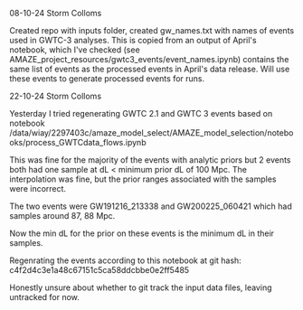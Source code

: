 08-10-24 Storm Colloms

Created repo with inputs folder, created gw_names.txt with names of events used in GWTC-3 analyses. This is copied from an output of April's notebook, which I've checked 
(see AMAZE_project_resources/gwtc3_events/event_names.ipynb) contains the same list of events as the processed events in April's data release. Will use these events to generate processed events for runs.

22-10-24 Storm Colloms

Yesterday I tried regenerating GWTC 2.1 and GWTC 3 events based on notebook
/data/wiay/2297403c/amaze_model_select/AMAZE_model_selection/notebooks/process_GWTCdata_flows.ipynb

This was fine for the majority of the events with analytic priors but 2 events both had one sample at dL < minimum prior dL of 100 Mpc.
The interpolation was fine, but the prior ranges associated with the samples were incorrect.

The two events were GW191216_213338 and GW200225_060421 which had samples around 87, 88 Mpc.

Now the min dL for the prior on these events is the minimum dL in their samples.

Regenrating the events according to this notebook at git hash:
c4f2d4c3e1a48c67151c5ca58ddcbbe0e2ff5485

Honestly unsure about whether to git track the input data files, leaving untracked for now.
